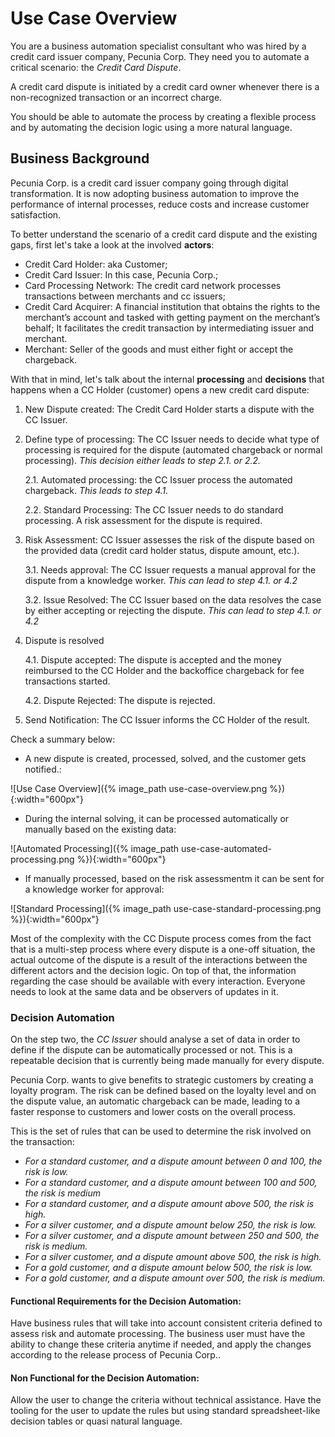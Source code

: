 # Use Case Overview

You are a business automation specialist consultant who was hired by a credit card issuer company, Pecunia Corp. They need you to automate a critical scenario: the _Credit Card Dispute_.

A credit card dispute is initiated by a credit card owner whenever there is a non-recognized transaction or an incorrect charge.

You should be able to automate the process by creating a flexible process and by automating the decision logic using a more natural language.

## Business Background

Pecunia Corp. is a credit card issuer company going through digital transformation. It is now adopting business automation to improve the performance of internal processes, reduce costs and increase customer satisfaction.

To better understand the scenario of a credit card dispute and the existing gaps, first let's take a look at the involved **actors**:

- Credit Card Holder: aka Customer;
- Credit Card Issuer: In this case, Pecunia Corp.;
- Card Processing Network: The credit card network processes transactions between merchants and cc issuers;
- Credit Card Acquirer: A financial institution that obtains the rights to the merchant’s account and tasked with getting payment on the merchant’s behalf; It facilitates the credit transaction by intermediating issuer and merchant.
- Merchant: Seller of the goods and must either fight or accept the chargeback.

With that in mind, let's talk about the internal **processing** and **decisions** that happens when a CC Holder (customer) opens a new credit card dispute:

1. New Dispute created: The Credit Card Holder starts a dispute with the CC Issuer.

2. Define type of processing: The CC Issuer needs to decide what type of processing is required for the dispute (automated chargeback or normal processing). _This decision either leads to step 2.1. or 2.2._

    2.1. Automated processing: the CC Issuer process the automated chargeback. _This leads to step 4.1._

    2.2. Standard Processing: The CC Issuer needs to do standard processing. A risk assessment for the dispute is required.

3. Risk Assessment: CC Issuer assesses the risk of the dispute based on the provided data (credit card holder status, dispute amount, etc.).

    3.1. Needs approval: The CC Issuer requests a manual approval for the dispute from a knowledge worker. _This can lead to step 4.1. or 4.2_

    3.2. Issue Resolved: The CC Issuer based on the data resolves the case by either accepting or rejecting the dispute. _This can lead to step 4.1. or 4.2_

4. Dispute is resolved

    4.1. Dispute accepted: The dispute is accepted and the money reimbursed to the CC Holder and the backoffice chargeback for fee transactions started.

    4.2. Dispute Rejected: The dispute is rejected.

5. Send Notification: The CC Issuer informs the CC Holder of the result.

Check a summary below:

- A new dispute is created, processed, solved, and the customer gets notified.:

![Use Case Overview]({% image_path use-case-overview.png %}){:width="600px"}

- During the internal solving, it can be processed automatically or manually based on the existing data:

![Automated Processing]({% image_path use-case-automated-processing.png %}){:width="600px"}

- If manually processed, based on the risk assessmentm it can be sent for a knowledge worker for approval:

![Standard Processing]({% image_path use-case-standard-processing.png %}){:width="600px"}

Most of the complexity with the CC Dispute process comes from the fact that is a multi-step process where every dispute is a one-off situation, the actual outcome of the dispute is a result of the interactions between the different actors and the decision logic. On top of that, the information regarding the case should be available with every interaction. Everyone needs to look at the same data and be observers of updates in it.

### Decision Automation

On the step two, the _CC Issuer_ should analyse a set of data in order to define if the dispute can be automatically processed or not. This is a repeatable decision that is currently being made manually for every dispute.

Pecunia Corp. wants to give benefits to strategic customers by creating a loyalty program. The risk can be defined based on the loyalty level and on the dispute value, an automatic chargeback can be made, leading to a faster response to customers and lower costs on the overall process.

This is the set of rules that can be used to determine the risk involved on the transaction:

- _For a standard customer, and a dispute amount between 0 and 100, the risk is low._
- _For a standard customer, and a dispute amount between 100 and 500, the risk is medium_
- _For a standard customer, and a dispute amount above 500, the risk is high._
- _For a silver customer, and a dispute amount below 250, the risk is low._
- _For a silver customer, and a dispute amount between 250 and 500, the risk is medium._
- _For a silver customer, and a dispute amount above 500, the risk is high._
- _For a gold customer, and a dispute amount below 500, the risk is low._
- _For a gold customer, and a dispute amount over 500, the risk is medium._


#### Functional Requirements for the Decision Automation:

Have business rules that will take into account consistent criteria defined to assess risk and automate processing. The business user must have the ability to change these criteria anytime if needed, and apply the changes according to the release process of Pecunia Corp.. 


#### Non Functional for the Decision Automation:

Allow the user to change the criteria without technical assistance. Have the tooling for the user to update the rules but using standard spreadsheet-like decision tables or quasi natural language.

